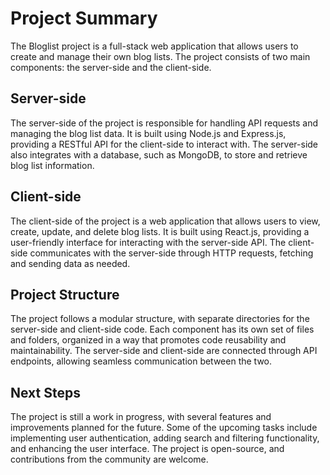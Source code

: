 # Project Summary

The Bloglist project is a full-stack web application that allows users to create and manage their own blog lists. The project consists of two main components: the server-side and the client-side.

## Server-side

The server-side of the project is responsible for handling API requests and managing the blog list data. It is built using Node.js and Express.js, providing a RESTful API for the client-side to interact with. The server-side also integrates with a database, such as MongoDB, to store and retrieve blog list information.

## Client-side

The client-side of the project is a web application that allows users to view, create, update, and delete blog lists. It is built using React.js, providing a user-friendly interface for interacting with the server-side API. The client-side communicates with the server-side through HTTP requests, fetching and sending data as needed.

## Project Structure

The project follows a modular structure, with separate directories for the server-side and client-side code. Each component has its own set of files and folders, organized in a way that promotes code reusability and maintainability. The server-side and client-side are connected through API endpoints, allowing seamless communication between the two.

## Next Steps

The project is still a work in progress, with several features and improvements planned for the future. Some of the upcoming tasks include implementing user authentication, adding search and filtering functionality, and enhancing the user interface. The project is open-source, and contributions from the community are welcome.
